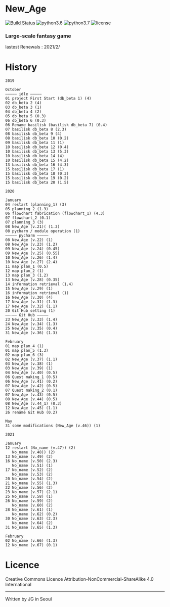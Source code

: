 # New_Age

[![Build Status](https://travis-ci.com/Developer-JG/New_Age.svg?branch=master)](https://travis-ci.com/Developer-JG/New_Age)
![python3.6](https://img.shields.io/badge/python-3.6.8-brightgreen)
![python3.7](https://img.shields.io/badge/python-3.7.2-brightgreen)
![license](https://img.shields.io/badge/license-CC--BY--NC--SA-orange)

### Large-scale fantasy game

lastest Renewals : 2021/2/

# History

```
2019

October
————— idle —————
01 project First Start (db_beta 1) (4)
02 db_beta 2 (4)
03 db_beta 3 (1)
04 db_beta 4 (2)
05 db_beta 5 (0.3)
06 db_beta 6 (0.3)
06 Rename basilisk (basilisk db_beta 7) (0.4)
07 basilisk db_beta 8 (2.3)
08 basilisk db_beta 9 (4)
08 basilisk db_beta 10 (0.2)
09 basilisk db_beta 11 (1)
10 basilisk db_beta 12 (0.4)
10 basilisk db_beta 13 (5.3)
10 basilisk db_beta 14 (4)
10 basilisk db_beta 15 (4.2)
13 basilisk db_beta 16 (4.3)
15 basilisk db_beta 17 (1)
15 basilisk db_beta 18 (0.3)
15 basilisk db_beta 19 (0.2)
15 basilisk db_beta 20 (1.5)

2020

January
04 restart (planning_1) (3)
05 planning_2 (1.3)
06 flowchart fabrication (flowchart_1) (4.3)
07 flowchart_2 (0.1)
07 planning_3 (3)
08 New_Age (v.21)( (1.3)
08 pycharm / module operation (1)
————— pycharm —————
08 New_Age (v.22) (1)
08 New_Age (v.23) (1.2)
09 New_Age (v.24) (0.45)
09 New_Age (v.25) (0.55)
10 New_Age (v.26) (1.4)
10 New_Age (v.27) (2.4)
11 map plan_1 (0.5)
12 map plan_2 (1)
13 map plan_3 (1.2)
13 New_Age (v.28) (0.35)
14 information retrieval (1.4)
15 New_Age (v.29) (1)
16 information retrieval (1)
16 New_Age (v.30) (4)
17 New_Age (v.31) (1.3)
17 New_Age (v.32) (1.1)
20 Git Hub setting (1)
——-—— Git Hub —————
23 New_Age (v.33) (1.4)
24 New_Age (v.34) (1.3)
25 New_Age (v.35) (0.4)
31 New_Age (v.36) (1.3)

February
01 map plan_4 (1)
01 map plan_5 (1.3)
02 map plan_6 (3)
02 New_Age (v.37) (1.1)
03 New_Age (v.38) (1)
03 New_Age (v.39) (1)
04 New_Age (v.40) (0.5)
06 Quest making_1 (0.5)
06 New_Age (v.41) (0.2)
07 New_Age (v.42) (0.5)
07 Quest making_2 (0.1)
07 New_Age (v.43) (0.5)
08 New_Age (v.44) (0.5)
08 New_Age (v.44_1) (0.3)
12 New_Age (v.45) (1.1)
26 rename Git Hub (0.2)

May
31 some modifications (New_Age (v.46)) (1)

2021

January
12 restart (No_name (v.47)) (2)
   No_name (v.48)) (2)
13 No_name (v.49) (2)
16 No_name (v.50) (2.3)
   No_name (v.51) (1)
17 No_name (v.52) (2)
   No_name (v.53) (2)
20 No_name (v.54) (2)
21 No_name (v.55) (1.3)
22 No_name (v.56) (2)
23 No_name (v.57) (2.1)
25 No_name (v.58) (1)
26 No_name (v.59) (2)
   No_name (v.60) (2)
28 No_name (v.61) (1)
   No_name (v.62) (0.2)
30 No_name (v.63) (2.3)
   No_name (v.64) (2)
31 No_name (v.65) (1.3)

February
02 No_name (v.66) (1.3)
12 No_name (v.67) (0.1)
```

# Licence

 Creative Commons Licence Attribution-NonCommercial-ShareAlike 4.0 International
 
---
 
 Written by JG in Seoul

